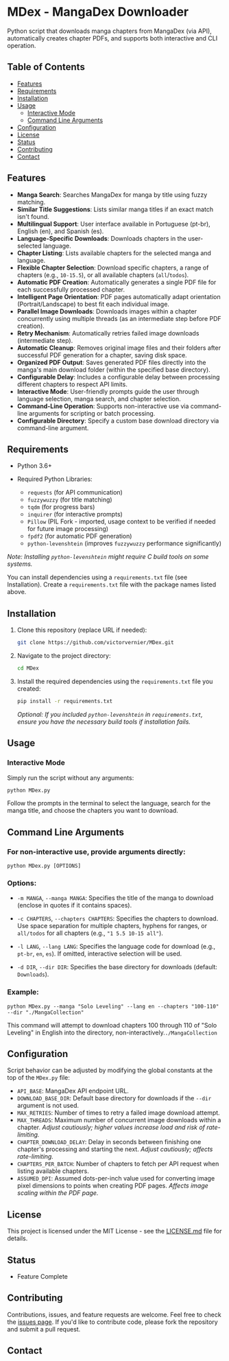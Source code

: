 # MDex - MangaDex Downloader

Python script that downloads manga chapters from MangaDex (via API), automatically creates chapter PDFs, and supports both interactive and CLI operation.

## Table of Contents

- [Features](#features)
- [Requirements](#requirements)
- [Installation](#installation)
- [Usage](#usage)
  - [Interactive Mode](#interactive-mode)
  - [Command Line Arguments](#command-line-arguments)
- [Configuration](#configuration)
- [License](#license)
- [Status](#status)
- [Contributing](#contributing)
- [Contact](#contact)


## Features

* **Manga Search**: Searches MangaDex for manga by title using fuzzy matching.
* **Similar Title Suggestions**: Lists similar manga titles if an exact match isn't found.
* **Multilingual Support**: User interface available in Portuguese (pt-br), English (en), and Spanish (es).
* **Language-Specific Downloads**: Downloads chapters in the user-selected language.
* **Chapter Listing**: Lists available chapters for the selected manga and language.
* **Flexible Chapter Selection**: Download specific chapters, a range of chapters (e.g., `10-15.5`), or all available chapters (`all`/`todos`).
* **Automatic PDF Creation**: Automatically generates a single PDF file for each successfully processed chapter.
* **Intelligent Page Orientation**: PDF pages automatically adapt orientation (Portrait/Landscape) to best fit each individual image.
* **Parallel Image Downloads**: Downloads images within a chapter concurrently using multiple threads (as an intermediate step before PDF creation).
* **Retry Mechanism**: Automatically retries failed image downloads (intermediate step).
* **Automatic Cleanup**: Removes original image files and their folders after successful PDF generation for a chapter, saving disk space.
* **Organized PDF Output**: Saves generated PDF files directly into the manga's main download folder (within the specified base directory).
* **Configurable Delay**: Includes a configurable delay between processing different chapters to respect API limits.
* **Interactive Mode**: User-friendly prompts guide the user through language selection, manga search, and chapter selection.
* **Command-Line Operation**: Supports non-interactive use via command-line arguments for scripting or batch processing.
* **Configurable Directory**: Specify a custom base download directory via command-line argument.

## Requirements

* Python 3.6+

* Required Python Libraries:
    * `requests` (for API communication)
    * `fuzzywuzzy` (for title matching)
    * `tqdm` (for progress bars)
    * `inquirer` (for interactive prompts)
    * `Pillow` (PIL Fork - imported, usage context to be verified if needed for future image processing)
    * `fpdf2` (for automatic PDF generation)
    * `python-levenshtein` (improves `fuzzywuzzy` performance significantly)

*Note: Installing `python-levenshtein` might require C build tools on some systems.*

You can install dependencies using a `requirements.txt` file (see Installation). Create a `requirements.txt` file with the package names listed above.


## Installation

1.  Clone this repository (replace URL if needed):
    ```bash
    git clone https://github.com/victorvernier/MDex.git
    ```

2.  Navigate to the project directory:
    ```bash
    cd MDex
    ```

3.  Install the required dependencies using the `requirements.txt` file you created:
    ```bash
    pip install -r requirements.txt
    ```
    *Optional: If you included `python-levenshtein` in `requirements.txt`, ensure you have the necessary build tools if installation fails.*


## Usage

### Interactive Mode

Simply run the script without any arguments:

```bash
python MDex.py
```
Follow the prompts in the terminal to select the language, search for the manga title, and choose the chapters you want to download.


## Command Line Arguments

### For non-interactive use, provide arguments directly:

```
python MDex.py [OPTIONS]
```

### Options:

* ```-m MANGA```, ```--manga MANGA```: Specifies the title of the manga to download (enclose in quotes if it contains spaces).

* ```-c CHAPTERS```, ```--chapters CHAPTERS```: Specifies the chapters to download. Use space separation for multiple chapters, hyphens for ranges, or ```all/todos``` for all chapters (e.g., ```"1 5.5 10-15 all"```).

* ```-l LANG```, ```--lang LANG```: Specifies the language code for download (e.g., ```pt-br```, ```en```, ```es```). If omitted, interactive selection will be used.

* ```-d DIR```, ```--dir DIR```: Specifies the base directory for downloads (default: ```Downloads```).

### Example:
```
python MDex.py --manga "Solo Leveling" --lang en --chapters "100-110" --dir "./MangaCollection"
```
This command will attempt to download chapters 100 through 110 of "Solo Leveling" in English into the  directory, non-interactively.```./MangaCollection```


## Configuration

Script behavior can be adjusted by modifying the global constants at the top of the `MDex.py` file:

* `API_BASE`: MangaDex API endpoint URL.
* `DOWNLOAD_BASE_DIR`: Default base directory for downloads if the `--dir` argument is not used.
* `MAX_RETRIES`: Number of times to retry a failed image download attempt.
* `MAX_THREADS`: Maximum number of concurrent image downloads within a chapter. *Adjust cautiously; higher values increase load and risk of rate-limiting.*
* `CHAPTER_DOWNLOAD_DELAY`: Delay in seconds between finishing one chapter's processing and starting the next. *Adjust cautiously; affects rate-limiting.*
* `CHAPTERS_PER_BATCH`: Number of chapters to fetch per API request when listing available chapters.
* `ASSUMED_DPI`: Assumed dots-per-inch value used for converting image pixel dimensions to points when creating PDF pages. *Affects image scaling within the PDF page.*

## License

This project is licensed under the MIT License - see the [LICENSE.md](https://github.com/victorvernier/MDex/blob/main/LICENSE) file for details.


## Status

* Feature Complete


## Contributing

Contributions, issues, and feature requests are welcome. Feel free to check the [issues page](https://github.com/victorvernier/MDex/issues). If you'd like to contribute code, please fork the repository and submit a pull request.

## Contact

